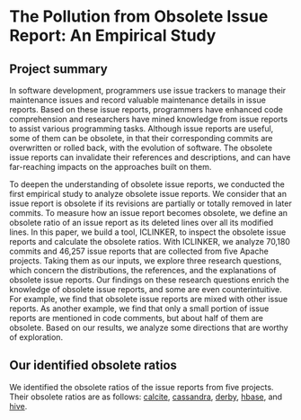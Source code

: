 # The Pollution from Obsolete Issue Report: An Empirical Study

## Project summary

In software development, programmers use issue trackers to manage their maintenance issues and record valuable maintenance details in issue reports. Based on these issue reports, programmers have enhanced code comprehension and researchers have mined knowledge from issue reports to assist various programming tasks. Although issue reports are useful, some of them can be obsolete, in that their corresponding commits are overwritten or rolled back, with the evolution of software. The obsolete issue reports can invalidate their references and descriptions, and can have far-reaching impacts on the approaches built on them.

To deepen the understanding of obsolete issue reports, we conducted the first empirical study to analyze obsolete issue reports. We consider that an issue report is obsolete if its revisions are partially or totally removed in later commits. To measure how an issue report becomes obsolete, we define an obsolete ratio of an issue report as its deleted lines over all its modified lines. In this paper, we build a tool, ICLINKER, to inspect the obsolete issue reports and calculate the obsolete ratios. With ICLINKER, we analyze 70,180 commits and 46,257 issue reports that are collected from five Apache projects. Taking them as our inputs, we explore three research questions, which concern the distributions, the references, and the explanations of obsolete issue reports. Our findings on these research questions enrich the knowledge of obsolete issue reports, and some are even counterintuitive. For example, we find that obsolete issue reports are mixed with other issue reports. As another example, we find that only a small portion of issue reports are mentioned in code comments, but about half of them are obsolete. Based on our results, we analyze some directions that are worthy of exploration.

## Our identified obsolete ratios

We identified the obsolete ratios of the issue reports from five projects. Their obsolete ratios are as follows: 
[calcite](https://github.com/gongsiyi/obsolete_issue/blob/main/calcite.txt), [cassandra](https://github.com/gongsiyi/obsolete_issue/blob/main/cassandra.txt), [derby](https://github.com/gongsiyi/obsolete_issue/blob/main/derby.txt), [hbase](https://github.com/gongsiyi/obsolete_issue/blob/main/hbase.txt), and [hive](https://github.com/gongsiyi/obsolete_issue/blob/main/hive.txt).


